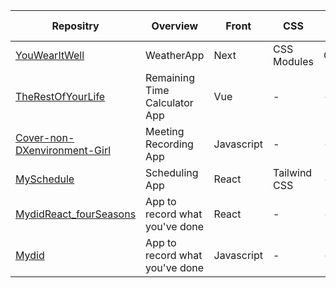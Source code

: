 | Repositry                                                                              | Overview                       | Front      | CSS          | API           | Creation Date |
| -------------------------------------------------------------------------------------- | ------------------------------ | ---------- | ------------ | ------------- | ------------- |
| [YouWearItWell](https://github.com/mari2t/YouWearItWell)                               | WeatherApp                     | Next       | CSS Modules  | OpenWetherAPI | 2023/5/31     |
| [TheRestOfYourLife](https://github.com/mari2t/TheRestOfYourLife)                       | Remaining Time Calculator App  | Vue        | \-           | \-            | 2023/5/4      |
| [Cover-non-DXenvironment-Girl](https://github.com/mari2t/Cover-non-DXenvironment-Girl) | Meeting Recording App          | Javascript | \-           | \-            | 2023/3/11     |
| [MySchedule](https://github.com/mari2t/MySchedule)                                     | Scheduling App                 | React      | Tailwind CSS | \-            | 2023/1/29     |
| [MydidReact_fourSeasons](https://github.com/mari2t/MydidReact_fourSeasons)             | App to record what you've done | React      | \-           | \-            | 2023/1/3      |
| [Mydid](https://github.com/mari2t/Mydid)                                               | App to record what you've done | Javascript | \-           | \-            | 2022/12/12    |
